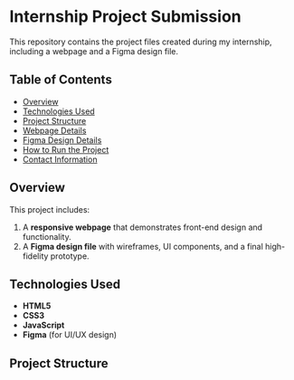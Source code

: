 # Internship Project Submission

This repository contains the project files created during my internship, including a webpage and a Figma design file.

## Table of Contents
- [Overview](#overview)
- [Technologies Used](#technologies-used)
- [Project Structure](#project-structure)
- [Webpage Details](#webpage-details)
- [Figma Design Details](#figma-design-details)
- [How to Run the Project](#how-to-run-the-project)
- [Contact Information](#contact-information)

## Overview
This project includes:
1. A **responsive webpage** that demonstrates front-end design and functionality.
2. A **Figma design file** with wireframes, UI components, and a final high-fidelity prototype.

## Technologies Used
- **HTML5**
- **CSS3**
- **JavaScript**
- **Figma** (for UI/UX design)

## Project Structure
